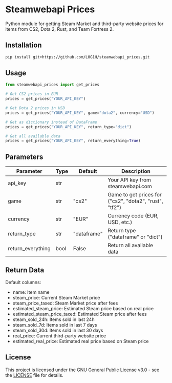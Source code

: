 # Steamwebapi Prices

Python module for getting Steam Market and third-party website prices for items from CS2, Dota 2, Rust, and Team Fortress 2.

## Installation

```bash
pip install git+https://github.com/L0G1H/steamwebapi_prices.git
```

## Usage

```python
from steamwebapi_prices import get_prices

# Get CS2 prices in EUR
prices = get_prices("YOUR_API_KEY")

# Get Dota 2 prices in USD
prices = get_prices("YOUR_API_KEY", game="dota2", currency="USD")

# Get as dictionary instead of DataFrame
prices = get_prices("YOUR_API_KEY", return_type="dict")

# Get all available data
prices = get_prices("YOUR_API_KEY", return_everything=True)
```

## Parameters

| Parameter         | Type | Default     | Description                                            |
|-------------------|------|-------------|--------------------------------------------------------|
| api_key           | str  |             | Your API key from steamwebapi.com                      |
| game              | str  | "cs2"       | Game to get prices for ("cs2", "dota2", "rust", "tf2") |
| currency          | str  | "EUR"       | Currency code (EUR, USD, etc.)                         |
| return_type       | str  | "dataframe" | Return type ("dataframe" or "dict")                    |
| return_everything | bool | False       | Return all available data                              |

## Return Data

Default columns:
- name: Item name
- steam_price: Current Steam Market price
- steam_price_taxed: Steam Market price after fees
- estimated_steam_price: Estimated Steam price based on real price
- estimated_steam_price_taxed: Estimated Steam price after fees
- steam_sold_24h: Items sold in last 24h
- steam_sold_7d: Items sold in last 7 days
- steam_sold_30d: Items sold in last 30 days
- real_price: Current third-party website price
- estimated_real_price: Estimated real price based on Steam price

## License

This project is licensed under the GNU General Public License v3.0 - see the [LICENSE](LICENSE) file for details.